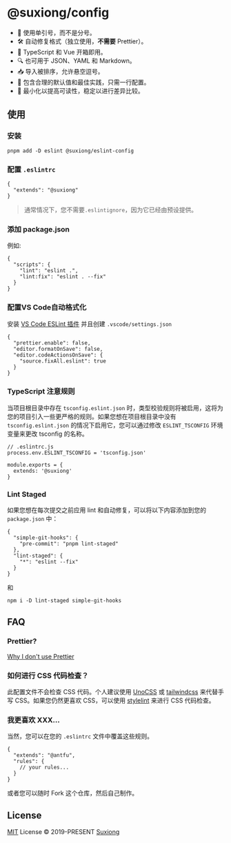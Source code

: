 # @suxiong/config

- 📝 使用单引号，而不是分号。
- 🛠️ 自动修复格式（独立使用，**不需要** Prettier）。
- 🎨 TypeScript 和 Vue 开箱即用。
- 🔍 也可用于 JSON、YAML 和 Markdown。
- 📥 导入被排序，允许悬空逗号。
- 🌟 包含合理的默认值和最佳实践，只需一行配置。
- 📌 最小化以提高可读性，稳定以进行差异比较。

## 使用

### 安装

```
pnpm add -D eslint @suxiong/eslint-config

```

### 配置 `.eslintrc`

```
{
  "extends": "@suxiong"
}

```

> 通常情况下，您不需要`.eslintignore`，因为它已经由预设提供。
> 

### 添加 package.json

例如:

```
{
  "scripts": {
    "lint": "eslint .",
    "lint:fix": "eslint . --fix"
  }
}

```

### 配置VS Code自动格式化

安装 [VS Code ESLint 插件](https://marketplace.visualstudio.com/items?itemName=dbaeumer.vscode-eslint) 并且创建 `.vscode/settings.json`

```
{
  "prettier.enable": false,
  "editor.formatOnSave": false,
  "editor.codeActionsOnSave": {
    "source.fixAll.eslint": true
  }
}

```

### TypeScript 注意规则

当项目根目录中存在 `tsconfig.eslint.json` 时，类型校验规则将被启用，这将为您的项目引入一些更严格的规则。如果您想在项目根目录中没有 `tsconfig.eslint.json` 的情况下启用它，您可以通过修改 `ESLINT_TSCONFIG` 环境变量来更改 tsconfig 的名称。

```
// .eslintrc.js
process.env.ESLINT_TSCONFIG = 'tsconfig.json'

module.exports = {
  extends: '@suxiong'
}

```

### Lint Staged

如果您想在每次提交之前应用 lint 和自动修复，可以将以下内容添加到您的 `package.json` 中：

```
{
  "simple-git-hooks": {
    "pre-commit": "pnpm lint-staged"
  },
  "lint-staged": {
    "*": "eslint --fix"
  }
}

```

和

```
npm i -D lint-staged simple-git-hooks

```

## FAQ

### Prettier?

[Why I don't use Prettier](https://antfu.me/posts/why-not-prettier)

### 如何进行 CSS 代码检查？

此配置文件不会检查 CSS 代码。个人建议使用 [UnoCSS](https://github.com/unocss/unocss) 或 [tailwindcss](https://github.com/tailwindlabs/tailwindcss) 来代替手写 CSS。如果您仍然更喜欢 CSS，可以使用 [stylelint](https://stylelint.io/) 来进行 CSS 代码检查。

### 我更喜欢 XXX...

当然，您可以在您的 `.eslintrc` 文件中覆盖这些规则。

<!-- eslint-skip -->

```
{
  "extends": "@antfu",
  "rules": {
    // your rules...
  }
}

```

或者您可以随时 Fork 这个仓库，然后自己制作。

## License

[MIT](notion://www.notion.so/suxiong/LICENSE) License © 2019-PRESENT [Suxiong](https://github.com/YeSuX)
